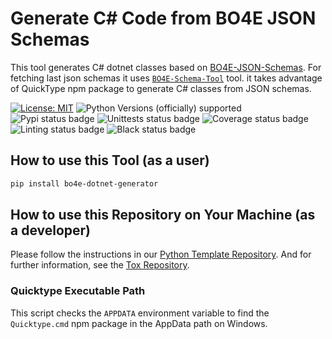 # Generate C# Code from BO4E JSON Schemas

This tool generates C# dotnet classes based on [BO4E-JSON-Schemas](https://github.com/bo4e/BO4E-Schemas).
For fetching last json schemas it uses [`BO4E-Schema-Tool`](https://github.com/bo4e/BO4E-Schema-Tool) tool.
it takes advantage of QuickType npm package to generate C# classes from JSON schemas.

[![License: MIT](https://img.shields.io/badge/License-MIT-yellow.svg)](LICENSE)
![Python Versions (officially) supported](https://img.shields.io/pypi/pyversions/bo4e-dotnet-generator.svg)
![Pypi status badge](https://img.shields.io/pypi/v/bo4e-dotnet-generator)
![Unittests status badge](https://github.com/Hochfrequenz/bo4e-dotnet-generator.py/workflows/Unittests/badge.svg)
![Coverage status badge](https://github.com/Hochfrequenz/bo4e-dotnet-generator.py/workflows/Coverage/badge.svg)
![Linting status badge](https://github.com/Hochfrequenz/bo4e-dotnet-generator.py/workflows/Linting/badge.svg)
![Black status badge](https://github.com/Hochfrequenz/bo4e-dotnet-generator.py/workflows/Formatting/badge.svg)

## How to use this Tool (as a user)
```bash
pip install bo4e-dotnet-generator
```

## How to use this Repository on Your Machine (as a developer)

Please follow the instructions in our
[Python Template Repository](https://github.com/Hochfrequenz/python_template_repository#how-to-use-this-repository-on-your-machine).
And for further information, see the [Tox Repository](https://github.com/tox-dev/tox).

### Quicktype Executable Path

This script checks the `APPDATA` environment variable to find the `Quicktype.cmd` npm package in the AppData path on Windows.
